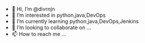 - 👋 Hi, I’m @divrnjn
- 👀 I’m interested in python,java,DevOps
- 🌱 I’m currently learning python,java,DevOps,Jenkins
- 💞️ I’m looking to collaborate on ...
- 📫 How to reach me ...

<!---
divrnjn/divrnjn is a ✨ special ✨ repository because its `README.md` (this file) appears on your GitHub profile.
You can click the Preview link to take a look at your changes.
--->

